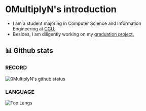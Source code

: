 # 0MultiplyN's introduction
- I am a student majoring in Computer Science and Information Engineering at [CCU.](https://www.ccu.edu.tw/)
- Besides, I am diligently working on my [graduation project.](https://github.com/howcat/ABY)
## 📊 Github stats
### RECORD

![0MultiplyN's github status](https://github-readme-stats.vercel.app/api?username=0MultiplyN&theme=vue-dark)

### LANGUAGE

![Top Langs](https://github-readme-stats.vercel.app/api/top-langs/?username=0MultiplyN&langs_count=6&theme=vue-dark)